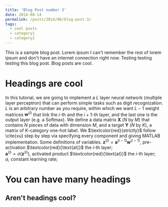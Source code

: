 ```yaml
---
title: 'Blog Post number 3'
date: 2014-08-14
permalink: /posts/2014/08/blog-post-3/
tags:
  - cool posts
  - category1
  - category2
---
```


This is a sample blog post. Lorem ipsum I can't remember the rest of lorem ipsum and don't have an internet connection right now. Testing testing testing this blog post. Blog posts are cool. 

Headings are cool
======

In this tutorial, we are going to implement a $L$ layer neural network (multiple layer perceptron) that can perform simple tasks such as digit recognization. $L$ is an arbitrary number as you require, within which we want $L-1$ weight matrices $\boldsymbol{w}^{(i)}$ that link the $i$-th and the $i+1$-th layer, and the last one is the output layer (e.g. a Softmax). We define a data matrix $\boldsymbol{X}$ ($N$ by $M$) that contains $N$ pieces of data with dimension $M$, and a target $\boldsymbol{Y}$ ($N$ by $K$), a matrix of $K$-category one-hot label. We $\textcolor{red}{strictly}$ follow \cite{xu} step by step via specifying every component and giving MATLAB implementation. Some definitions of variables.
$\boldsymbol{z}^{(i)}=\boldsymbol{a}^{(i-1)}\boldsymbol{w}^{(i-1)}$, pre-activation $\textcolor{red}{\text{at}}$ the $i$-th layer;  
$\boldsymbol{a}^{(i)}=\sigma(\boldsymbol{z}^{(i)})$, activated product $\textcolor{red}{\text{at}}$ the $i$-th layer;  
$\alpha$, constant learning rate;  

You can have many headings
======

Aren't headings cool?
------

<script type="text/javascript" src="https://cdnjs.cloudflare.com/ajax/libs/
mathjax/2.7.1/MathJax.js"></script>
<script type="text/javascript">
  MathJax. Hub. Config ({
    extensions: ["tex 2 jax.js"],
    jax: ["input/TeX", "output/HTML-CSS"],
    tex 2 jax: {
      inlineMath: [ ['$', '$'], ["\\(", "\\)"] ],
      displayMath: [ ['$$', '$$'], ["\\[","\\]"] ],
      processEscapes: true
    },
    "HTML-CSS": { availableFonts: ["LaTeX"] }
  });
</script>
